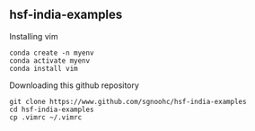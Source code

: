 ## hsf-india-examples


Installing vim

    conda create -n myenv
    conda activate myenv
    conda install vim

Downloading this github repository

    git clone https://www.github.com/sgnoohc/hsf-india-examples
    cd hsf-india-examples
    cp .vimrc ~/.vimrc

